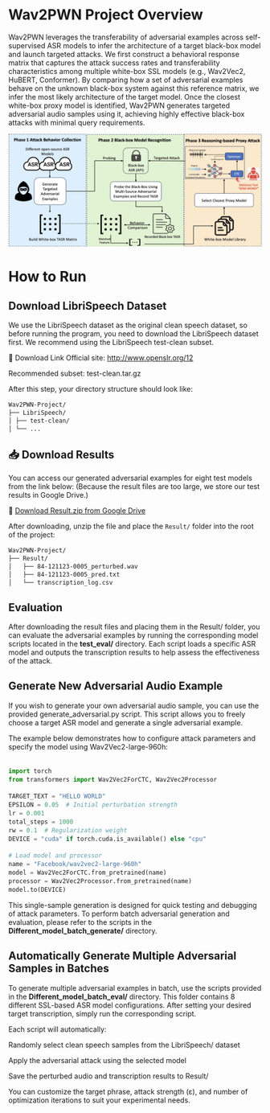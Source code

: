 # Wav2PWN Project Overview
Wav2PWN leverages the transferability of adversarial examples across self-supervised ASR models to infer the architecture of a target black-box model and launch targeted attacks. We first construct a behavioral response matrix that captures the attack success rates and transferability characteristics among multiple white-box SSL models (e.g., Wav2Vec2, HuBERT, Conformer). By comparing how a set of adversarial examples behave on the unknown black-box system against this reference matrix, we infer the most likely architecture of the target model. Once the closest white-box proxy model is identified, Wav2PWN generates targeted adversarial audio samples using it, achieving highly effective black-box attacks with minimal query requirements.

![Architecture](assets/arch.jpg)


# How to Run
## Download LibriSpeech Dataset
We use the LibriSpeech dataset as the original clean speech dataset, so before running the program, you need to download the LibriSpeech dataset first. We recommend using the LibriSpeech test-clean subset.

🔗 Download Link
Official site: http://www.openslr.org/12

Recommended subset: test-clean.tar.gz

After this step, your directory structure should look like:

```
Wav2PWN-Project/
├── LibriSpeech/
│ ├── test-clean/
│ └── ...
```

## 📥 Download Results

You can access our generated adversarial examples for eight test models from the link below: (Because the result files are too large, we store our test results in Google Drive.)

🔗 [Download Result.zip from Google Drive]([https://drive.google.com/file/d/your_file_id/view?usp=sharing](https://drive.google.com/file/d/1PdKeUzuYpdTGFHOf4KX0ORmjg_0-Gy1O/view?usp=drive_link))

 After downloading, unzip the file and place the <code>Result/</code> folder into the root of the project: 
```
Wav2PWN-Project/
├── Result/
│   ├── 84-121123-0005_perturbed.wav
│   ├── 84-121123-0005_pred.txt
│   └── transcription_log.csv
```

## Evaluation
After downloading the result files and placing them in the Result/ folder, you can evaluate the adversarial examples by running the corresponding model scripts located in the **test_eval/** directory. Each script loads a specific ASR model and outputs the transcription results to help assess the effectiveness of the attack.

## Generate New Adversarial Audio Example
If you wish to generate your own adversarial audio sample, you can use the provided generate_adversarial.py script. This script allows you to freely choose a target ASR model and generate a single adversarial example.

The example below demonstrates how to configure attack parameters and specify the model using Wav2Vec2-large-960h:

```python

import torch
from transformers import Wav2Vec2ForCTC, Wav2Vec2Processor

TARGET_TEXT = "HELLO WORLD"
EPSILON = 0.05  # Initial perturbation strength
lr = 0.001
total_steps = 1000
rw = 0.1  # Regularization weight
DEVICE = "cuda" if torch.cuda.is_available() else "cpu"

# Load model and processor
name = "Facebook/wav2vec2-large-960h"
model = Wav2Vec2ForCTC.from_pretrained(name)
processor = Wav2Vec2Processor.from_pretrained(name)
model.to(DEVICE)

```

This single-sample generation is designed for quick testing and debugging of attack parameters.
To perform batch adversarial generation and evaluation, please refer to the scripts in the **Different_model_batch_generate/** directory.

## Automatically Generate Multiple Adversarial Samples in Batches
To generate multiple adversarial examples in batch, use the scripts provided in the **Different_model_batch_eval/** directory. This folder contains 8 different SSL-based ASR model configurations. After setting your desired target transcription, simply run the corresponding script.

Each script will automatically:

Randomly select clean speech samples from the LibriSpeech/ dataset

Apply the adversarial attack using the selected model

Save the perturbed audio and transcription results to Result/

You can customize the target phrase, attack strength (ε), and number of optimization iterations to suit your experimental needs.
